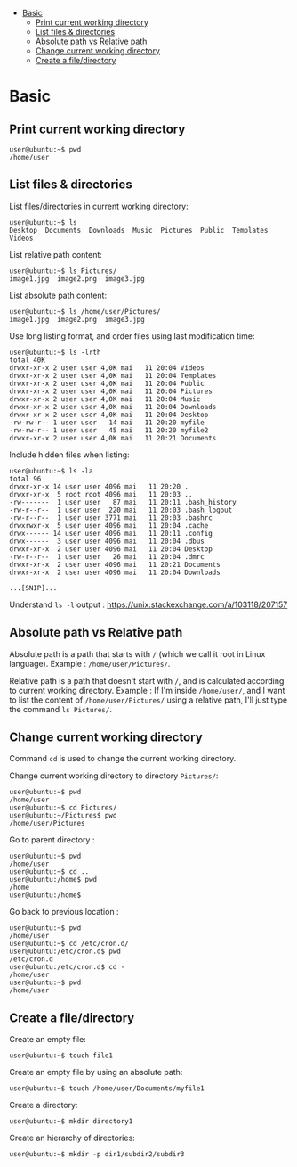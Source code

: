 - [Basic](#basic)
  - [Print current working directory](#print-current-working-directory)
  - [List files & directories](#list-files--directories)
  - [Absolute path vs Relative path](#absolute-path-vs-relative-path)
  - [Change current working directory](#change-current-working-directory)
  - [Create a file/directory](#create-a-filedirectory)


# Basic

## Print current working directory
```console
user@ubuntu:~$ pwd
/home/user
```

## List files & directories
List files/directories in current working directory:
```console
user@ubuntu:~$ ls
Desktop  Documents  Downloads  Music  Pictures  Public  Templates  Videos
```

List relative path content:
```console
user@ubuntu:~$ ls Pictures/
image1.jpg  image2.png  image3.jpg
```

List absolute path content:
```console
user@ubuntu:~$ ls /home/user/Pictures/
image1.jpg  image2.png  image3.jpg
```

Use long listing format, and order files using last modification time:
```console
user@ubuntu:~$ ls -lrth
total 40K
drwxr-xr-x 2 user user 4,0K mai   11 20:04 Videos
drwxr-xr-x 2 user user 4,0K mai   11 20:04 Templates
drwxr-xr-x 2 user user 4,0K mai   11 20:04 Public
drwxr-xr-x 2 user user 4,0K mai   11 20:04 Pictures
drwxr-xr-x 2 user user 4,0K mai   11 20:04 Music
drwxr-xr-x 2 user user 4,0K mai   11 20:04 Downloads
drwxr-xr-x 2 user user 4,0K mai   11 20:04 Desktop
-rw-rw-r-- 1 user user   14 mai   11 20:20 myfile
-rw-rw-r-- 1 user user   45 mai   11 20:20 myfile2
drwxr-xr-x 2 user user 4,0K mai   11 20:21 Documents
```

Include hidden files when listing:
```console
user@ubuntu:~$ ls -la
total 96
drwxr-xr-x 14 user user 4096 mai   11 20:20 .
drwxr-xr-x  5 root root 4096 mai   11 20:03 ..
-rw-------  1 user user   87 mai   11 20:11 .bash_history
-rw-r--r--  1 user user  220 mai   11 20:03 .bash_logout
-rw-r--r--  1 user user 3771 mai   11 20:03 .bashrc
drwxrwxr-x  5 user user 4096 mai   11 20:04 .cache
drwx------ 14 user user 4096 mai   11 20:11 .config
drwx------  3 user user 4096 mai   11 20:04 .dbus
drwxr-xr-x  2 user user 4096 mai   11 20:04 Desktop
-rw-r--r--  1 user user   26 mai   11 20:04 .dmrc
drwxr-xr-x  2 user user 4096 mai   11 20:21 Documents
drwxr-xr-x  2 user user 4096 mai   11 20:04 Downloads

...[SNIP]...
```

Understand `ls -l` output : https://unix.stackexchange.com/a/103118/207157


## Absolute path vs Relative path
Absolute path is a path that starts with `/` (which we call it root in Linux language). Example : `/home/user/Pictures/`.

Relative path is a path that doesn't start with `/`, and is calculated according to current working directory. Example : If I'm inside `/home/user/`, and I want to list the content of `/home/user/Pictures/` using a relative path, I'll just type the command `ls Pictures/`.


## Change current working directory
Command `cd` is used to change the current working directory.

Change current working directory to directory `Pictures/`:
```console
user@ubuntu:~$ pwd
/home/user
user@ubuntu:~$ cd Pictures/
user@ubuntu:~/Pictures$ pwd
/home/user/Pictures
```

Go to parent directory :
```console
user@ubuntu:~$ pwd
/home/user
user@ubuntu:~$ cd ..
user@ubuntu:/home$ pwd
/home
user@ubuntu:/home$ 
```

Go back to previous location :
```console
user@ubuntu:~$ pwd
/home/user
user@ubuntu:~$ cd /etc/cron.d/
user@ubuntu:/etc/cron.d$ pwd
/etc/cron.d
user@ubuntu:/etc/cron.d$ cd -
/home/user
user@ubuntu:~$ pwd
/home/user
```

## Create a file/directory
Create an empty file:
```console
user@ubuntu:~$ touch file1
```

Create an empty file by using an absolute path:
```console
user@ubuntu:~$ touch /home/user/Documents/myfile1
```

Create a directory:
```console
user@ubuntu:~$ mkdir directory1
```

Create an hierarchy of directories:
```console
user@ubuntu:~$ mkdir -p dir1/subdir2/subdir3
```